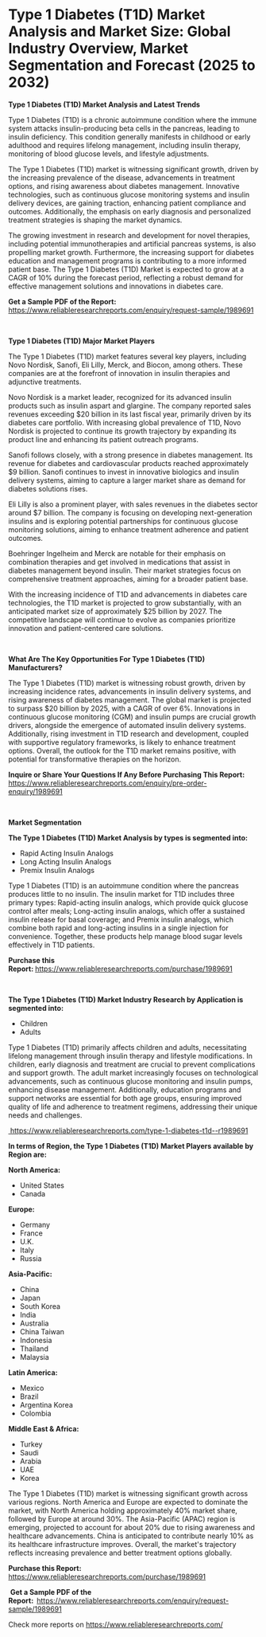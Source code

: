 <p><h1>Type 1 Diabetes (T1D) Market Analysis and Market Size: Global Industry Overview, Market Segmentation and Forecast (2025 to 2032)</h1></p><p><strong>Type 1 Diabetes (T1D) Market Analysis and Latest Trends</strong></p>
<p><p>Type 1 Diabetes (T1D) is a chronic autoimmune condition where the immune system attacks insulin-producing beta cells in the pancreas, leading to insulin deficiency. This condition generally manifests in childhood or early adulthood and requires lifelong management, including insulin therapy, monitoring of blood glucose levels, and lifestyle adjustments.</p><p>The Type 1 Diabetes (T1D) market is witnessing significant growth, driven by the increasing prevalence of the disease, advancements in treatment options, and rising awareness about diabetes management. Innovative technologies, such as continuous glucose monitoring systems and insulin delivery devices, are gaining traction, enhancing patient compliance and outcomes. Additionally, the emphasis on early diagnosis and personalized treatment strategies is shaping the market dynamics.</p><p>The growing investment in research and development for novel therapies, including potential immunotherapies and artificial pancreas systems, is also propelling market growth. Furthermore, the increasing support for diabetes education and management programs is contributing to a more informed patient base. The Type 1 Diabetes (T1D) Market is expected to grow at a CAGR of 10% during the forecast period, reflecting a robust demand for effective management solutions and innovations in diabetes care.</p></p>
<p><strong>Get a Sample PDF of the Report:&nbsp;</strong> <a href="https://www.reliableresearchreports.com/enquiry/request-sample/1989691?utm_campaign=2957&utm_medium=2&utm_source=Github&utm_content=ia&utm_term=09032025&utm_id=type-1-diabetes-t1d">https://www.reliableresearchreports.com/enquiry/request-sample/1989691</a></p>
<p>&nbsp;</p>
<p><strong>Type 1 Diabetes (T1D) Major Market Players</strong></p>
<p><p>The Type 1 Diabetes (T1D) market features several key players, including Novo Nordisk, Sanofi, Eli Lilly, Merck, and Biocon, among others. These companies are at the forefront of innovation in insulin therapies and adjunctive treatments.</p><p>Novo Nordisk is a market leader, recognized for its advanced insulin products such as insulin aspart and glargine. The company reported sales revenues exceeding $20 billion in its last fiscal year, primarily driven by its diabetes care portfolio. With increasing global prevalence of T1D, Novo Nordisk is projected to continue its growth trajectory by expanding its product line and enhancing its patient outreach programs.</p><p>Sanofi follows closely, with a strong presence in diabetes management. Its revenue for diabetes and cardiovascular products reached approximately $9 billion. Sanofi continues to invest in innovative biologics and insulin delivery systems, aiming to capture a larger market share as demand for diabetes solutions rises.</p><p>Eli Lilly is also a prominent player, with sales revenues in the diabetes sector around $7 billion. The company is focusing on developing next-generation insulins and is exploring potential partnerships for continuous glucose monitoring solutions, aiming to enhance treatment adherence and patient outcomes.</p><p>Boehringer Ingelheim and Merck are notable for their emphasis on combination therapies and get involved in medications that assist in diabetes management beyond insulin. Their market strategies focus on comprehensive treatment approaches, aiming for a broader patient base.</p><p>With the increasing incidence of T1D and advancements in diabetes care technologies, the T1D market is projected to grow substantially, with an anticipated market size of approximately $25 billion by 2027. The competitive landscape will continue to evolve as companies prioritize innovation and patient-centered care solutions.</p></p>
<p>&nbsp;</p>
<p><strong>What Are The Key Opportunities For Type 1 Diabetes (T1D) Manufacturers?</strong></p>
<p><p>The Type 1 Diabetes (T1D) market is witnessing robust growth, driven by increasing incidence rates, advancements in insulin delivery systems, and rising awareness of diabetes management. The global market is projected to surpass $20 billion by 2025, with a CAGR of over 6%. Innovations in continuous glucose monitoring (CGM) and insulin pumps are crucial growth drivers, alongside the emergence of automated insulin delivery systems. Additionally, rising investment in T1D research and development, coupled with supportive regulatory frameworks, is likely to enhance treatment options. Overall, the outlook for the T1D market remains positive, with potential for transformative therapies on the horizon.</p></p>
<p><strong>Inquire or Share Your Questions If Any Before Purchasing This Report:</strong> <a href="https://www.reliableresearchreports.com/enquiry/pre-order-enquiry/1989691?utm_campaign=2957&utm_medium=2&utm_source=Github&utm_content=ia&utm_term=09032025&utm_id=type-1-diabetes-t1d">https://www.reliableresearchreports.com/enquiry/pre-order-enquiry/1989691</a></p>
<p>&nbsp;</p>
<p><strong>Market Segmentation</strong></p>
<p><strong>The Type 1 Diabetes (T1D) Market Analysis by types is segmented into:</strong></p>
<p><ul><li>Rapid Acting Insulin Analogs</li><li>Long Acting Insulin Analogs</li><li>Premix Insulin Analogs</li></ul></p>
<p><p>Type 1 Diabetes (T1D) is an autoimmune condition where the pancreas produces little to no insulin. The insulin market for T1D includes three primary types: Rapid-acting insulin analogs, which provide quick glucose control after meals; Long-acting insulin analogs, which offer a sustained insulin release for basal coverage; and Premix insulin analogs, which combine both rapid and long-acting insulins in a single injection for convenience. Together, these products help manage blood sugar levels effectively in T1D patients.</p></p>
<p><strong>Purchase this Report:&nbsp;</strong><a href="https://www.reliableresearchreports.com/purchase/1989691?utm_campaign=2957&utm_medium=2&utm_source=Github&utm_content=ia&utm_term=09032025&utm_id=type-1-diabetes-t1d">https://www.reliableresearchreports.com/purchase/1989691</a></p>
<p>&nbsp;</p>
<p><strong>The Type 1 Diabetes (T1D) Market Industry Research by Application is segmented into:</strong></p>
<p><ul><li>Children</li><li>Adults</li></ul></p>
<p><p>Type 1 Diabetes (T1D) primarily affects children and adults, necessitating lifelong management through insulin therapy and lifestyle modifications. In children, early diagnosis and treatment are crucial to prevent complications and support growth. The adult market increasingly focuses on technological advancements, such as continuous glucose monitoring and insulin pumps, enhancing disease management. Additionally, education programs and support networks are essential for both age groups, ensuring improved quality of life and adherence to treatment regimens, addressing their unique needs and challenges.</p></p>
<p><a href="https://www.reliableresearchreports.com/type-1-diabetes-t1d--r1989691?utm_campaign=2957&utm_medium=2&utm_source=Github&utm_content=ia&utm_term=09032025&utm_id=type-1-diabetes-t1d">&nbsp;https://www.reliableresearchreports.com/type-1-diabetes-t1d--r1989691</a></p>
<p><strong>In terms of Region, the Type 1 Diabetes (T1D) Market Players available by Region are:</strong></p>
<p>
    <p> <strong> North America: </strong>
        <ul>
            <li>United States</li>
            <li>Canada</li>
        </ul>
        </p> 
    <p> <strong> Europe: </strong>
        <ul>
            <li>Germany</li>
            <li>France</li>
            <li>U.K.</li>
            <li>Italy</li>
            <li>Russia</li>
        </ul>
        </p> 
    <p> <strong> Asia-Pacific: </strong>
        <ul>
            <li>China</li>
            <li>Japan</li>
            <li>South Korea</li>
            <li>India</li>
            <li>Australia</li>
            <li>China Taiwan</li>
            <li>Indonesia</li>
            <li>Thailand</li>
            <li>Malaysia</li>
        </ul>
        </p> 
    <p> <strong> Latin America: </strong>
        <ul>
            <li>Mexico</li>
            <li>Brazil</li>
            <li>Argentina Korea</li>
            <li>Colombia</li>
        </ul>
        </p> 
    <p> <strong> Middle East & Africa: </strong>
        <ul>
            <li>Turkey</li>
            <li>Saudi</li>
            <li>Arabia</li>
            <li>UAE</li>
            <li>Korea</li>
        </ul>
    </p>
    </p>
<p><p>The Type 1 Diabetes (T1D) market is witnessing significant growth across various regions. North America and Europe are expected to dominate the market, with North America holding approximately 40% market share, followed by Europe at around 30%. The Asia-Pacific (APAC) region is emerging, projected to account for about 20% due to rising awareness and healthcare advancements. China is anticipated to contribute nearly 10% as its healthcare infrastructure improves. Overall, the market's trajectory reflects increasing prevalence and better treatment options globally.</p></p>
<p><strong>Purchase this Report: </strong><a href="https://www.reliableresearchreports.com/purchase/1989691?utm_campaign=2957&utm_medium=2&utm_source=Github&utm_content=ia&utm_term=09032025&utm_id=type-1-diabetes-t1d">https://www.reliableresearchreports.com/purchase/1989691</a></p>
<p>&nbsp;<strong>Get a Sample PDF of the Report:&nbsp;&nbsp;</strong><a href="https://www.reliableresearchreports.com/enquiry/request-sample/1989691?utm_campaign=2957&utm_medium=2&utm_source=Github&utm_content=ia&utm_term=09032025&utm_id=type-1-diabetes-t1d">https://www.reliableresearchreports.com/enquiry/request-sample/1989691</a></p>
<p><strong></strong></p>
<p>Check more reports on <a href="https://www.reliableresearchreports.com/?utm_campaign=2957&utm_medium=2&utm_source=Github&utm_content=ia&utm_term=09032025&utm_id=type-1-diabetes-t1d">https://www.reliableresearchreports.com/</a></p>